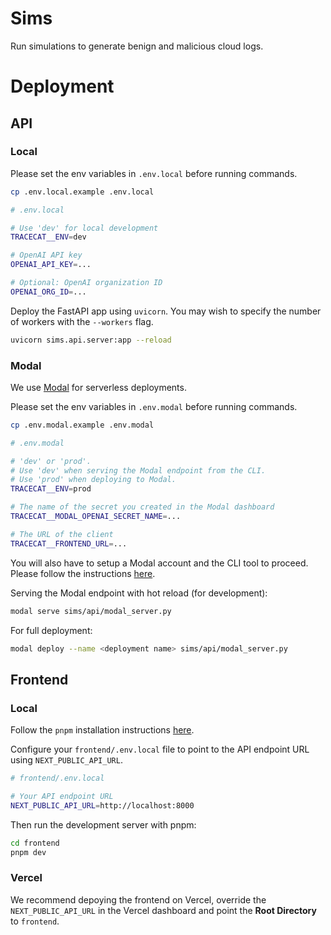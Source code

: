 # Sims

Run simulations to generate benign and malicious cloud logs.

# Deployment

## API

### Local

Please set the env variables in `.env.local` before running commands.

```bash
cp .env.local.example .env.local
```

```bash
# .env.local

# Use 'dev' for local development
TRACECAT__ENV=dev

# OpenAI API key
OPENAI_API_KEY=...

# Optional: OpenAI organization ID
OPENAI_ORG_ID=...
```

Deploy the FastAPI app using `uvicorn`. You may wish to specify the number of workers with the `--workers` flag.

```bash
uvicorn sims.api.server:app --reload
```

### Modal

We use [Modal](https://modal.com) for serverless deployments.

Please set the env variables in `.env.modal` before running commands.

```bash
cp .env.modal.example .env.modal
```

```bash
# .env.modal

# 'dev' or 'prod'.
# Use 'dev' when serving the Modal endpoint from the CLI.
# Use 'prod' when deploying to Modal.
TRACECAT__ENV=prod

# The name of the secret you created in the Modal dashboard
TRACECAT__MODAL_OPENAI_SECRET_NAME=...

# The URL of the client
TRACECAT__FRONTEND_URL=...
```

You will also have to setup a Modal account and the CLI tool to proceed. Please follow the instructions [here](https://modal.com/docs/guide).

Serving the Modal endpoint with hot reload (for development):

```bash
modal serve sims/api/modal_server.py
```

For full deployment:

```bash
modal deploy --name <deployment name> sims/api/modal_server.py
```

## Frontend

### Local

Follow the `pnpm` installation instructions [here](https://pnpm.io/installation).

Configure your `frontend/.env.local` file to point to the API endpoint URL using `NEXT_PUBLIC_API_URL`.

```bash
# frontend/.env.local

# Your API endpoint URL
NEXT_PUBLIC_API_URL=http://localhost:8000
```

Then run the development server with pnpm:

```bash
cd frontend
pnpm dev
```

### Vercel

We recommend depoying the frontend on Vercel, override the `NEXT_PUBLIC_API_URL` in the Vercel dashboard and point the **Root Directory** to `frontend`.
